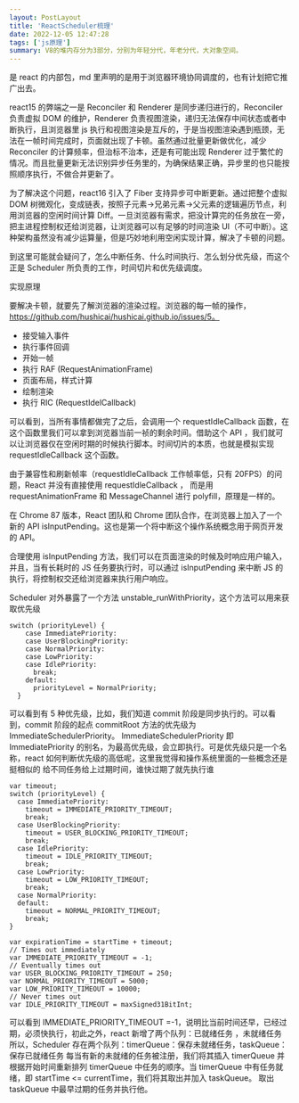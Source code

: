 ```yaml
---
layout: PostLayout
title: 'ReactScheduler梳理'
date: 2022-12-05 12:47:28
tags: ['js原理']
summary: V8的堆内存分为3部分，分别为年轻分代，年老分代，大对象空间。
---
```


是 react 的内部包，md 里声明的是用于浏览器环境协同调度的，也有计划把它推广出去。

react15 的弊端之一是 Reconciler 和 Renderer 是同步递归进行的，Reconciler 负责虚拟 DOM 的维护，Renderer 负责视图渲染，递归无法保存中间状态或者中断执行，且浏览器里 js 执行和视图渲染是互斥的，于是当视图渲染遇到瓶颈，无法在一帧时间完成时，页面就出现了卡顿。虽然通过批量更新做优化，减少 Reconciler 的计算频率，但治标不治本，还是有可能出现 Renderer 过于繁忙的情况。而且批量更新无法识别异步任务里的，为确保结果正确，异步里的也只能按照顺序执行，不做合并更新了。

为了解决这个问题，react16 引入了 Fiber 支持异步可中断更新。通过把整个虚拟 DOM 树微观化，变成链表，按照子元素->兄弟元素->父元素的逻辑遍历节点，利用浏览器的空闲时间计算 Diff。一旦浏览器有需求，把没计算完的任务放在一旁，把主进程控制权还给浏览器，让浏览器可以有足够的时间渲染 UI（不可中断）。这种架构虽然没有减少运算量，但是巧妙地利用空闲实现计算，解决了卡顿的问题。

到这里可能就会疑问了，怎么中断任务、什么时间执行、怎么划分优先级，而这个正是 Scheduler 所负责的工作，时间切片和优先级调度。

实现原理

要解决卡顿，就要先了解浏览器的渲染过程。浏览器的每一帧的操作，https://github.com/hushicai/hushicai.github.io/issues/5。

- 接受输入事件
- 执行事件回调
- 开始一帧
- 执行 RAF (RequestAnimationFrame)
- 页面布局，样式计算
- 绘制渲染
- 执行 RIC (RequestIdelCallback)

可以看到，当所有事情都做完了之后，会调用一个 requestIdleCallback 函数，在这个函数里我们可以拿到浏览器当前一祯的剩余时间。借助这个 API ，我们就可以让浏览器仅在空闲时期的时候执行脚本。时间切片的本质，也就是模拟实现 requestIdleCallback 这个函数。

由于兼容性和刷新帧率（requestIdleCallback 工作帧率低，只有 20FPS）的问题，React 并没有直接使用 requestIdleCallback ， 而是用 requestAnimationFrame 和 MessageChannel 进行 polyfill，原理是一样的。

在 Chrome 87 版本，React 团队和 Chrome 团队合作，在浏览器上加入了一个新的 API isInputPending。这也是第一个将中断这个操作系统概念用于网页开发的 API。

合理使用 isInputPending 方法，我们可以在页面渲染的时候及时响应用户输入，并且，当有长耗时的 JS 任务要执行时，可以通过 isInputPending 来中断 JS 的执行，将控制权交还给浏览器来执行用户响应。

Scheduler 对外暴露了一个方法 unstable_runWithPriority，这个方法可以用来获取优先级

```
switch (priorityLevel) {
    case ImmediatePriority:
    case UserBlockingPriority:
    case NormalPriority:
    case LowPriority:
    case IdlePriority:
      break;
    default:
      priorityLevel = NormalPriority;
  }
```

可以看到有 5 种优先级，比如，我们知道 commit 阶段是同步执行的。可以看到，commit 阶段的起点 commitRoot 方法的优先级为 ImmediateSchedulerPriority。
ImmediateSchedulerPriority 即 ImmediatePriority 的别名，为最高优先级，会立即执行。可是优先级只是一个名称，react 如何判断优先级的高低呢，这里我觉得和操作系统里面的一些概念还是挺相似的
给不同任务给上过期时间，谁快过期了就先执行谁

```
var timeout;
switch (priorityLevel) {
  case ImmediatePriority:
    timeout = IMMEDIATE_PRIORITY_TIMEOUT;
    break;
  case UserBlockingPriority:
    timeout = USER_BLOCKING_PRIORITY_TIMEOUT;
    break;
  case IdlePriority:
    timeout = IDLE_PRIORITY_TIMEOUT;
    break;
  case LowPriority:
    timeout = LOW_PRIORITY_TIMEOUT;
    break;
  case NormalPriority:
  default:
    timeout = NORMAL_PRIORITY_TIMEOUT;
    break;
}

var expirationTime = startTime + timeout;
// Times out immediately
var IMMEDIATE_PRIORITY_TIMEOUT = -1;
// Eventually times out
var USER_BLOCKING_PRIORITY_TIMEOUT = 250;
var NORMAL_PRIORITY_TIMEOUT = 5000;
var LOW_PRIORITY_TIMEOUT = 10000;
// Never times out
var IDLE_PRIORITY_TIMEOUT = maxSigned31BitInt;
```

可以看到 IMMEDIATE_PRIORITY_TIMEOUT =-1，说明比当前时间还早，已经过期，必须快执行，初此之外，react 新增了两个队列：已就绪任务 ，未就绪任务
所以，Scheduler 存在两个队列：timerQueue：保存未就绪任务，taskQueue：保存已就绪任务
每当有新的未就绪的任务被注册，我们将其插入 timerQueue 并根据开始时间重新排列 timerQueue 中任务的顺序。当 timerQueue 中有任务就绪，即 startTime <= currentTime，我们将其取出并加入 taskQueue。
取出 taskQueue 中最早过期的任务并执行他。
